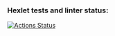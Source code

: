 ### Hexlet tests and linter status:
[![Actions Status](https://github.com/h3yDonil/python-project-49/actions/workflows/hexlet-check.yml/badge.svg)](https://github.com/h3yDonil/python-project-49/actions)